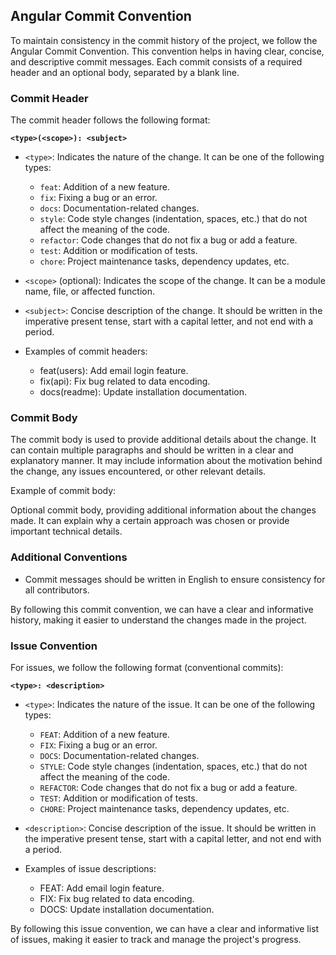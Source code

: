 ## Angular Commit Convention

To maintain consistency in the commit history of the project, we follow the Angular Commit Convention. This convention helps in having clear, concise, and descriptive commit messages. Each commit consists of a required header and an optional body, separated by a blank line.

### Commit Header

The commit header follows the following format:

**`<type>(<scope>): <subject>`**


- `<type>`: Indicates the nature of the change. It can be one of the following types:
  - `feat`: Addition of a new feature.
  - `fix`: Fixing a bug or an error.
  - `docs`: Documentation-related changes.
  - `style`: Code style changes (indentation, spaces, etc.) that do not affect the meaning of the code.
  - `refactor`: Code changes that do not fix a bug or add a feature.
  - `test`: Addition or modification of tests.
  - `chore`: Project maintenance tasks, dependency updates, etc.
- `<scope>` (optional): Indicates the scope of the change. It can be a module name, file, or affected function.
- `<subject>`: Concise description of the change. It should be written in the imperative present tense, start with a capital letter, and not end with a period.

- Examples of commit headers:
  - feat(users): Add email login feature.
  - fix(api): Fix bug related to data encoding.
  - docs(readme): Update installation documentation.


### Commit Body

The commit body is used to provide additional details about the change. It can contain multiple paragraphs and should be written in a clear and explanatory manner. It may include information about the motivation behind the change, any issues encountered, or other relevant details.

Example of commit body:

Optional commit body, providing additional information about the changes made. It can explain why a certain approach was chosen or provide important technical details.


### Additional Conventions

- Commit messages should be written in English to ensure consistency for all contributors.

By following this commit convention, we can have a clear and informative history, making it easier to understand the changes made in the project.

### Issue Convention

For issues, we follow the following format (conventional commits):

**`<type>: <description>`**

- `<type>`: Indicates the nature of the issue. It can be one of the following types:
  - `FEAT`: Addition of a new feature.
  - `FIX`: Fixing a bug or an error.
  - `DOCS`: Documentation-related changes.
  - `STYLE`: Code style changes (indentation, spaces, etc.) that do not affect the meaning of the code.
  - `REFACTOR`: Code changes that do not fix a bug or add a feature.
  - `TEST`: Addition or modification of tests.
  - `CHORE`: Project maintenance tasks, dependency updates, etc.

- `<description>`: Concise description of the issue. It should be written in the imperative present tense, start with a capital letter, and not end with a period.
- Examples of issue descriptions:
  - FEAT: Add email login feature.
  - FIX: Fix bug related to data encoding.
  - DOCS: Update installation documentation.

By following this issue convention, we can have a clear and informative list of issues, making it easier to track and manage the project's progress.